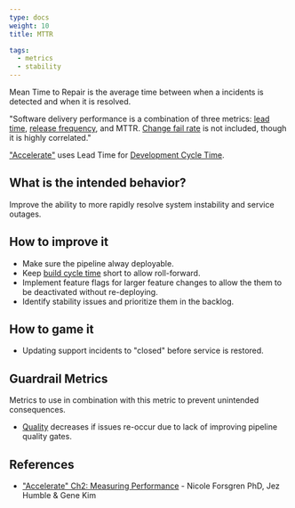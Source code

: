 ```yaml
---
type: docs
weight: 10
title: MTTR

tags:
  - metrics
  - stability
---
```


Mean Time to Repair is the average time between when a incidents is
detected and when it is resolved.

"Software delivery performance is a combination of three metrics: [lead time](/docs/metrics/development-cycle-time), [release
frequency](/docs/metrics/release-frequency), and MTTR. [Change fail rate](/docs/metrics/change-fail-rate) is not included, though it
is highly correlated."

["Accelerate"](https://itrevolution.com/book/accelerate/) uses Lead Time for [Development Cycle Time](/docs/metrics/development-cycle-time).

## What is the intended behavior?

Improve the ability to more rapidly resolve system instability and service outages.

## How to improve it

- Make sure the pipeline alway deployable.
- Keep [build cycle time](/docs/metrics/build-duration) short to allow roll-forward.
- Implement feature flags for larger feature changes to allow the them to be deactivated without re-deploying.
- Identify stability issues and prioritize them in the backlog.

## How to game it

- Updating support incidents to "closed" before service is restored.

## Guardrail Metrics

Metrics to use in combination with this metric to prevent unintended consequences.

- [Quality](/docs/metrics/defect-rate) decreases if issues re-occur due to lack of improving pipeline quality gates.

## References

- ["Accelerate" Ch2: Measuring
  Performance](https://learning.oreilly.com/library/view/accelerate/9781457191435/13-ch2.xhtml) - Nicole Forsgren PhD, Jez Humble & Gene Kim
